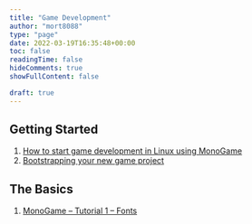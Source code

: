 ```yaml
---
title: "Game Development"
author: "mort8088"
type: "page"
date: 2022-03-19T16:35:48+00:00
toc: false
readingTime: false
hideComments: true
showFullContent: false

draft: true
---
```

## Getting Started

  1. [How to start game development in Linux using MonoGame][1]
  2. [Bootstrapping your new game project][2]

## The Basics

  1. [MonoGame &#8211; Tutorial 1 &#8211; Fonts][3]

 [1]: /2022/03/05/start-game-development-in-linux/
 [2]: /2022/03/12/bootstrapping-your-new-game-project/
 [3]: /2022/03/19/monogame-tutorial-1-fonts/
